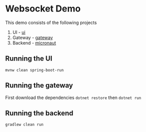 # Websocket Demo

This demo consists of the following projects

1. UI - [ui](/ui)
2. Gateway - [gateway](/gateway)
3. Backend - [micronaut](/micronaut)

## Running the UI

`mvnw clean spring-boot-run`

## Running the gateway

First download the dependencies `dotnet restore` then `dotnet run`

## Running the backend

`gradlew clean run`
